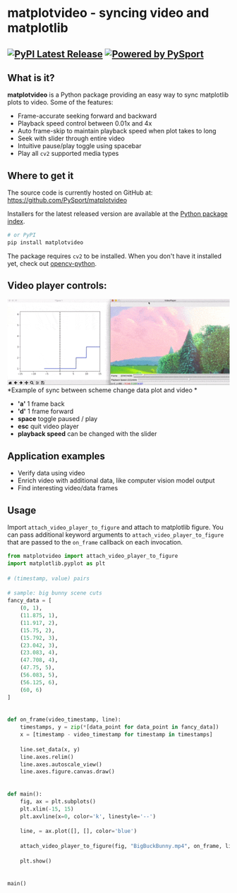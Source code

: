 # matplotvideo - syncing video and matplotlib

[![PyPI Latest Release](https://img.shields.io/pypi/v/matplotvideo.svg)](https://pypi.org/project/matplotvideo/)
[![Powered by PySport](https://img.shields.io/badge/powered%20by-PySport-orange.svg?style=flat&colorA=104467&colorB=007D8A)](https://pysport.org)
--------
## What is it?

**matplotvideo** is a Python package providing an easy way to sync matplotlib plots to video. 
Some of the features:
- Frame-accurate seeking forward and backward
- Playback speed control between 0.01x and 4x
- Auto frame-skip to maintain playback speed when plot takes to long 
- Seek with slider through entire video
- Intuitive pause/play toggle using spacebar
- Play all `cv2` supported media types

## Where to get it
The source code is currently hosted on GitHub at:
https://github.com/PySport/matplotvideo

Installers for the latest released version are available at the [Python
package index](https://pypi.org/project/matplotvideo).

```sh
# or PyPI
pip install matplotvideo
```

The package requires `cv2` to be installed. When you don't have it installed yet, check out [opencv-python](https://pypi.org/project/opencv-python/).

## Video player controls:
![example ](examples/example.gif)
*Example of sync between scheme change data plot and video *
 
- **'a'** 1 frame back
- **'d'** 1 frame forward
- **space** toggle paused / play
- **esc** quit video player
- **playback speed** can be changed with the slider

## Application examples
- Verify data using video
- Enrich video with additional data, like computer vision model output
- Find interesting video/data frames

## Usage
Import `attach_video_player_to_figure` and attach to matplotlib figure. You can pass additional keyword arguments to `attach_video_player_to_figure` that are passed to the `on_frame` callback on each invocation. 

```python
from matplotvideo import attach_video_player_to_figure
import matplotlib.pyplot as plt

# (timestamp, value) pairs

# sample: big bunny scene cuts
fancy_data = [
    (0, 1),
    (11.875, 1),
    (11.917, 2),
    (15.75, 2),
    (15.792, 3),
    (23.042, 3),
    (23.083, 4),
    (47.708, 4),
    (47.75, 5),
    (56.083, 5),
    (56.125, 6),
    (60, 6)
]


def on_frame(video_timestamp, line):
    timestamps, y = zip(*[data_point for data_point in fancy_data])
    x = [timestamp - video_timestamp for timestamp in timestamps]

    line.set_data(x, y)
    line.axes.relim()
    line.axes.autoscale_view()
    line.axes.figure.canvas.draw()


def main():
    fig, ax = plt.subplots()
    plt.xlim(-15, 15)
    plt.axvline(x=0, color='k', linestyle='--')

    line, = ax.plot([], [], color='blue')

    attach_video_player_to_figure(fig, "BigBuckBunny.mp4", on_frame, line=line)

    plt.show()


main()
```
